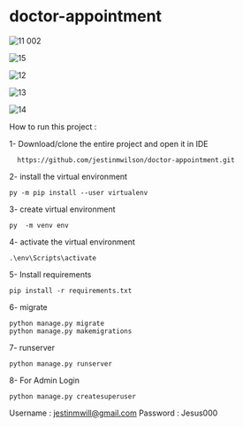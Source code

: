 # doctor-appointment


![11 002](https://user-images.githubusercontent.com/80836634/135972020-bd5f1499-de92-4715-a9ee-0f3892105bc9.png)




![15](https://user-images.githubusercontent.com/80836634/135972517-4dbca56b-ae3c-4e05-b56c-2097719faf8b.png)


![12](https://user-images.githubusercontent.com/80836634/135972722-80bf55d4-3509-4cd5-a6f0-8785c88f9371.png)



![13](https://user-images.githubusercontent.com/80836634/135972877-f3463ef4-3e7a-40bf-bf84-c0a533d63cc4.png)


![14](https://user-images.githubusercontent.com/80836634/135972917-0f06e3b7-4e9f-49b8-a88b-11e7a0cd1331.png)


How to run this project :

1- Download/clone the entire project and open it in IDE

      https://github.com/jestinmwilson/doctor-appointment.git
 
2- install the virtual environment

    py -m pip install --user virtualenv

3- create virtual environment
   
    py  -m venv env

4- activate the virtual environment
        
    .\env\Scripts\activate
    
5- Install requirements
   
    pip install -r requirements.txt

6- migrate 
   
    python manage.py migrate
    python manage.py makemigrations
7- runserver

    python manage.py runserver

8- For Admin Login
    
    python manage.py createsuperuser
Username : jestinmwill@gmail.com
Password : Jesus000
